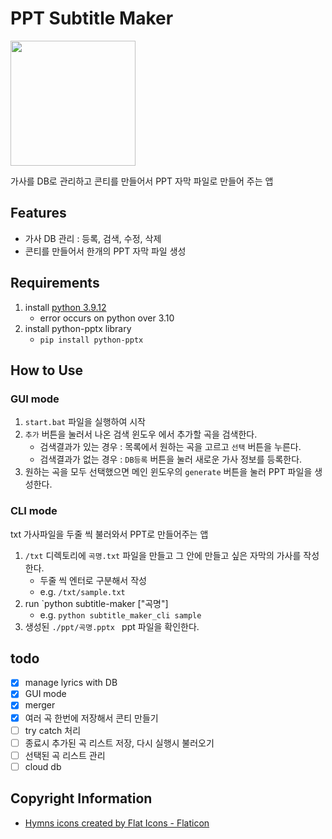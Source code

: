# PPT Subtitle Maker
<image src="./resources/hymns.png" width=200>

가사를 DB로 관리하고 콘티를 만들어서 PPT 자막 파일로 만들어 주는 앱


## Features

- 가사 DB 관리 : 등록, 검색, 수정, 삭제
- 콘티를 만들어서 한개의 PPT 자막 파일 생성

## Requirements

1. install [python 3.9.12](https://www.python.org/downloads/release/python-3912/)
   - error occurs on python over 3.10
2. install python-pptx library
   - `pip install python-pptx`

## How to Use

### GUI mode

1. `start.bat` 파일을 실행하여 시작
2. `추가` 버튼을 눌러서 나온 검색 윈도우 에서 추가할 곡을 검색한다.
   - 검색결과가 있는 경우 : 목록에서 원하는 곡을 고르고 `선택` 버튼을 누른다.
   - 검색결과가 없는 경우 : `DB등록` 버튼을 눌러 새로운 가사 정보를 등록한다.
3. 원하는 곡을 모두 선택했으면 메인 윈도우의 `generate` 버튼을 눌러 PPT 파일을 생성한다.

### CLI mode
txt 가사파일을 두줄 씩 불러와서 PPT로 만들어주는 앱

1. `/txt` 디렉토리에 `곡명.txt` 파일을 만들고 그 안에 만들고 싶은 자막의 가사를 작성한다.
   - 두줄 씩 엔터로 구분해서 작성
   - e.g. `/txt/sample.txt`
2. run `python subtitle-maker ["곡명"]
   - e.g. `python subtitle_maker_cli sample`
3. 생성된 `./ppt/곡명.pptx ` ppt 파일을 확인한다.

## todo

- [x] manage lyrics with DB
- [x] GUI mode
- [x] merger
- [x] 여러 곡 한번에 저장해서 콘티 만들기
- [ ] try catch 처리
- [ ] 종료시 추가된 곡 리스트 저장, 다시 실행시 불러오기
- [ ] 선택된 곡 리스트 관리
- [ ] cloud db

## Copyright Information
- <a href="https://www.flaticon.com/free-icons/hymns" title="hymns icons">Hymns icons created by Flat Icons - Flaticon</a>